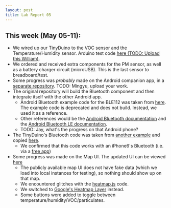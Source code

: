 ```yaml
---
layout: post
title: Lab Report 05
---
```

## This week (May 05-11):
* We wired up our TinyDuino to the VOC sensor and the Temperature/Humidity sensor. Arduino test code [here (TODO: Upload this William)](https://github.com/kaysoky/PREvent/tree/arduino).
* We ordered and received extra components for the PM sensor, as well as a battery charger circuit (microUSB).  This is the last sensor to breadboard/test.
* Some progress was _probably_ made on the Android companion app, in a [separate repository](https://github.com/amberMZ/FirstApp).  TODO: Mingyu, upload your work.
* The original repository will build the Bluetooth component and then integrate itself with the other Android app.
  * Android Bluetooth example code for the BLE112 was taken from [here](https://www.bluegiga.com/en-US/products/ble112-bluetooth-smart-module/).  The example code is deprecated and does not build.  Instead, we used it as a reference.
  * Other references would be the [Android Bluetooth documentation](https://developer.android.com/guide/topics/connectivity/bluetooth.html) and the [Android Bluetooth LE documentation](https://developer.android.com/guide/topics/connectivity/bluetooth-le.html).
  * TODO: Jay, what's the progress on that Android phone?
* The TinyDuino's Bluetooth code was taken from [another example](https://github.com/jrowberg/bglib/tree/master/Arduino) and copied [here](https://github.com/kaysoky/PREvent/tree/arduino).
  * We confirmed that this code works with an iPhone6's Bluetooth (i.e. via a [free app](https://itunes.apple.com/us/app/id557428110))
* Some progress was made on the Map UI.  The updated UI can be viewed [here](http://attu.cs.washington.edu:8000/)
  * The publicly available map UI does not have fake data (which we load into local instances for testing), so nothing should show up on that map.
  * We encountered glitches with the [heatmap.js](https://github.com/pa7/heatmap.js) code.
  * We switched to [Google's Heatmap Layer](https://developers.google.com/maps/documentation/javascript/heatmaplayer) instead.
  * Some buttons were added to toggle between temperature/humidity/VOC/particulates.
